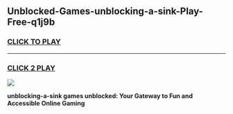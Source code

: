 
## Unblocked-Games-unblocking-a-sink-Play-Free-q1j9b
<h3>
<a href="https://premium76.site?title=unblocking-a-sink&ref=21A">CLICK TO PLAY</a></h3>
<hr>

<h3>
<a href="https://premium76.site?title=unblocking-a-sink&ref=21A">CLICK 2 PLAY</a>
  
</h3>

<a href="https://premium76.site?title=unblocking-a-sink&ref=21A"><img src="https://clearcache.store/games.png"></a>


**unblocking-a-sink games unblocked: Your Gateway to Fun and Accessible Online Gaming**
